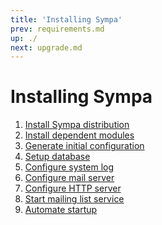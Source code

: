 ```yaml
---
title: 'Installing Sympa'
prev: requirements.md
up: ./
next: upgrade.md
---
```


Installing Sympa
================

  1. [Install Sympa distribution](install/install-sympa-distribution.md)
  2. [Install dependent modules](install/install-dependent-modules.md)
  3. [Generate initial configuration](install/generate-initial-configuration.md)
  4. [Setup database](install/setup-database.md)
  5. [Configure system log](install/configure-system-log.md)
  6. [Configure mail server](install/configure-mail-server.md)
  7. [Configure HTTP server](install/configure-http-server.md)
  8. [Start mailing list service](install/start-mailing-list-service.md)
  9. [Automate startup](install/automate-startup.md)


